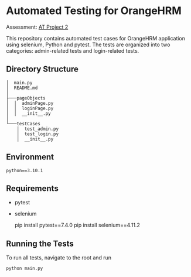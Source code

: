 # Automated Testing for OrangeHRM
Assessment: [AT Project 2](https://docs.google.com/document/d/11aHRJiFGg5lp7LSf2dTQ2VAPh0gFagivnDtTEBVzqzI/edit?usp=sharing)

This repository contains automated test cases for OrangeHRM application using selenium, Python and pytest. 
The tests are organized into two categories: admin-related tests and login-related tests. 

## Directory Structure

```plaintext
│  main.py
│  README.md
│
├───pageObjects
│  │  adminPage.py
│  │  loginPage.py
│  │  __init__.py
│
└───testCases
    │  test_admin.py
    │  test_login.py
    │  __init__.py
```

## Environment
    python==3.10.1

## Requirements
- pytest
- selenium


    pip install pytest==7.4.0
    pip install selenium==4.11.2

## Running the Tests

To run all tests, navigate to the root and run
    
    python main.py

